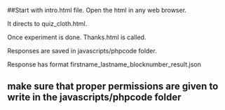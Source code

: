 

##Start with intro.html file. Open the html in any web browser.

It directs to quiz_cloth.html.

Once experiment is done. Thanks.html is called.

Responses are saved in javascripts/phpcode folder. 

Response has format firstname_lastname_blocknumber_result.json

## make sure that proper permissions are given to write in the javascripts/phpcode folder